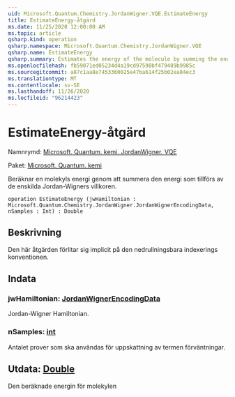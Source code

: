 ```yaml
---
uid: Microsoft.Quantum.Chemistry.JordanWigner.VQE.EstimateEnergy
title: EstimateEnergy-åtgärd
ms.date: 11/25/2020 12:00:00 AM
ms.topic: article
qsharp.kind: operation
qsharp.namespace: Microsoft.Quantum.Chemistry.JordanWigner.VQE
qsharp.name: EstimateEnergy
qsharp.summary: Estimates the energy of the molecule by summing the energy contributed by the individual Jordan-Wigner terms.
ms.openlocfilehash: fb59071ed05234d4a19cd97598bf479489b9985c
ms.sourcegitcommit: a87c1aa8e7453360025e47ba614f25b02ea84ec3
ms.translationtype: MT
ms.contentlocale: sv-SE
ms.lasthandoff: 11/26/2020
ms.locfileid: "96214423"
---
```

# <a name="estimateenergy-operation"></a>EstimateEnergy-åtgärd

Namnrymd: [Microsoft. Quantum. kemi. JordanWigner. VQE](xref:Microsoft.Quantum.Chemistry.JordanWigner.VQE)

Paket: [Microsoft. Quantum. kemi](https://nuget.org/packages/Microsoft.Quantum.Chemistry)


Beräknar en molekyls energi genom att summera den energi som tillförs av de enskilda Jordan-Wigners villkoren.

```qsharp
operation EstimateEnergy (jwHamiltonian : Microsoft.Quantum.Chemistry.JordanWigner.JordanWignerEncodingData, nSamples : Int) : Double
```


## <a name="description"></a>Beskrivning

Den här åtgärden förlitar sig implicit på den nedrullningsbara indexerings konventionen.

## <a name="input"></a>Indata

### <a name="jwhamiltonian--jordanwignerencodingdata"></a>jwHamiltonian: [JordanWignerEncodingData](xref:Microsoft.Quantum.Chemistry.JordanWigner.JordanWignerEncodingData)

Jordan-Wigner Hamiltonian.


### <a name="nsamples--int"></a>nSamples: [int](xref:microsoft.quantum.lang-ref.int)

Antalet prover som ska användas för uppskattning av termen förväntningar.



## <a name="output--double"></a>Utdata: [Double](xref:microsoft.quantum.lang-ref.double)

Den beräknade energin för molekylen